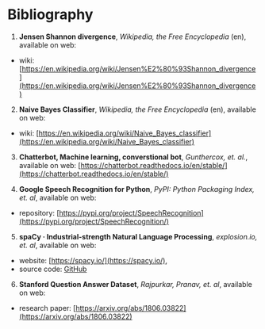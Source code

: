 # Bibliography
1. **Jensen Shannon divergence**, 
_Wikipedia, the Free Encyclopedia_ (en), 
available on web: 
* wiki: [https://en.wikipedia.org/wiki/Jensen%E2%80%93Shannon_divergence](https://en.wikipedia.org/wiki/Jensen%E2%80%93Shannon_divergence)

2. **Naive Bayes Classifier**, 
_Wikipedia, the Free Encyclopedia_ (en), 
available on web: 
* wiki: [https://en.wikipedia.org/wiki/Naive_Bayes_classifier](https://en.wikipedia.org/wiki/Naive_Bayes_classifier)

3. **Chatterbot, Machine learning, converstional bot**, 
_Gunthercox, et. al._, 
available on web: [https://chatterbot.readthedocs.io/en/stable/](https://chatterbot.readthedocs.io/en/stable/)

4. **Google Speech Recognition for Python**, 
_PyPI: Python Packaging Index, et. al_, 
available on web: 
* repository: [https://pypi.org/project/SpeechRecognition](https://pypi.org/project/SpeechRecognition/)

5. **spaCy · Industrial-strength Natural Language Processing**, 
_explosion.io, et. al_, 
available on web: 
* website: [https://spacy.io/](https://spacy.io/), 
* source code: [GitHub](https://github.com/explosion/spaCy)

6. **Stanford Question Answer Dataset**, 
_Rajpurkar, Pranav, et. al_, 
available on web: 
* research paper: [https://arxiv.org/abs/1806.03822](https://arxiv.org/abs/1806.03822)





